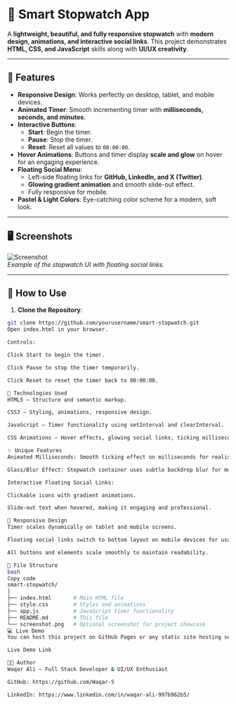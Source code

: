 # 🌟 Smart Stopwatch App

A **lightweight, beautiful, and fully responsive stopwatch** with **modern design, animations, and interactive social links**. This project demonstrates **HTML, CSS, and JavaScript** skills along with **UI/UX creativity**.

---

## 🎨 Features

- **Responsive Design**: Works perfectly on desktop, tablet, and mobile devices.
- **Animated Timer**: Smooth incrementing timer with **milliseconds, seconds, and minutes**.
- **Interactive Buttons**:  
  - **Start**: Begin the timer.  
  - **Pause**: Stop the timer.  
  - **Reset**: Reset all values to `00:00:00`.
- **Hover Animations**: Buttons and timer display **scale and glow** on hover for an engaging experience.
- **Floating Social Menu**:  
  - Left-side floating links for **GitHub, LinkedIn, and X (Twitter)**.  
  - **Glowing gradient animation** and smooth slide-out effect.  
  - Fully responsive for mobile.
- **Pastel & Light Colors**: Eye-catching color scheme for a modern, soft look.

---

## 🖥️ Screenshots

![Screenshot](screenshot.png)  
*Example of the stopwatch UI with floating social links.*

---

## 🚀 How to Use

1. **Clone the Repository**:
```bash
git clone https://github.com/yourusername/smart-stopwatch.git
Open index.html in your browser.

Controls:

Click Start to begin the timer.

Click Pause to stop the timer temporarily.

Click Reset to reset the timer back to 00:00:00.

🧩 Technologies Used
HTML5 – Structure and semantic markup.

CSS3 – Styling, animations, responsive design.

JavaScript – Timer functionality using setInterval and clearInterval.

CSS Animations – Hover effects, glowing social links, ticking milliseconds.

✨ Unique Features
Animated Milliseconds: Smooth ticking effect on milliseconds for realism.

Glass/Blur Effect: Stopwatch container uses subtle backdrop blur for modern look.

Interactive Floating Social Links:

Clickable icons with gradient animations.

Slide-out text when hovered, making it engaging and professional.

📱 Responsive Design
Timer scales dynamically on tablet and mobile screens.

Floating social links switch to bottom layout on mobile devices for usability.

All buttons and elements scale smoothly to maintain readability.

📂 File Structure
bash
Copy code
smart-stopwatch/
│
├── index.html       # Main HTML file
├── style.css        # Styles and animations
├── app.js           # JavaScript timer functionality
├── README.md        # This file
└── screenshot.png   # Optional screenshot for project showcase
💻 Live Demo
You can host this project on GitHub Pages or any static site hosting service:

Live Demo Link

👨‍💻 Author
Waqar Ali – Full Stack Developer & UI/UX Enthusiast

GitHub: https://github.com/Waqar-5

LinkedIn: https://www.linkedin.com/in/waqar-ali-997b962b5/

